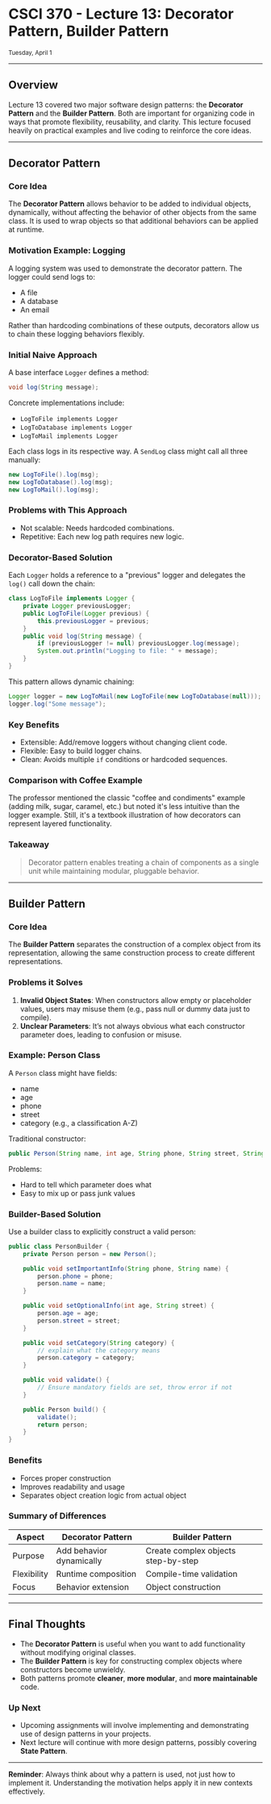 # CSCI 370 - Lecture 13: Decorator Pattern, Builder Pattern

<small>Tuesday, April 1</small>

---

## Overview

Lecture 13 covered two major software design patterns: the **Decorator Pattern** and the **Builder Pattern**. Both are important for organizing code in ways that promote flexibility, reusability, and clarity. This lecture focused heavily on practical examples and live coding to reinforce the core ideas.

---

## Decorator Pattern

### Core Idea

The **Decorator Pattern** allows behavior to be added to individual objects, dynamically, without affecting the behavior of other objects from the same class. It is used to wrap objects so that additional behaviors can be applied at runtime.

### Motivation Example: Logging

A logging system was used to demonstrate the decorator pattern. The logger could send logs to:

- A file
- A database
- An email

Rather than hardcoding combinations of these outputs, decorators allow us to chain these logging behaviors flexibly.

### Initial Naive Approach

A base interface `Logger` defines a method:

```java
void log(String message);
```

Concrete implementations include:

- `LogToFile implements Logger`
- `LogToDatabase implements Logger`
- `LogToMail implements Logger`

Each class logs in its respective way. A `SendLog` class might call all three manually:

```java
new LogToFile().log(msg);
new LogToDatabase().log(msg);
new LogToMail().log(msg);
```

### Problems with This Approach

- Not scalable: Needs hardcoded combinations.
- Repetitive: Each new log path requires new logic.

### Decorator-Based Solution

Each `Logger` holds a reference to a "previous" logger and delegates the `log()` call down the chain:

```java
class LogToFile implements Logger {
    private Logger previousLogger;
    public LogToFile(Logger previous) {
        this.previousLogger = previous;
    }
    public void log(String message) {
        if (previousLogger != null) previousLogger.log(message);
        System.out.println("Logging to file: " + message);
    }
}
```

This pattern allows dynamic chaining:

```java
Logger logger = new LogToMail(new LogToFile(new LogToDatabase(null)));
logger.log("Some message");
```

### Key Benefits

- Extensible: Add/remove loggers without changing client code.
- Flexible: Easy to build logger chains.
- Clean: Avoids multiple `if` conditions or hardcoded sequences.

### Comparison with Coffee Example

The professor mentioned the classic "coffee and condiments" example (adding milk, sugar, caramel, etc.) but noted it's less intuitive than the logger example. Still, it's a textbook illustration of how decorators can represent layered functionality.

### Takeaway

> Decorator pattern enables treating a chain of components as a single unit while maintaining modular, pluggable behavior.

---

## Builder Pattern

### Core Idea

The **Builder Pattern** separates the construction of a complex object from its representation, allowing the same construction process to create different representations.

### Problems it Solves

1. **Invalid Object States**: When constructors allow empty or placeholder values, users may misuse them (e.g., pass null or dummy data just to compile).
2. **Unclear Parameters**: It’s not always obvious what each constructor parameter does, leading to confusion or misuse.

### Example: Person Class

A `Person` class might have fields:

- name
- age
- phone
- street
- category (e.g., a classification A-Z)

Traditional constructor:

```java
public Person(String name, int age, String phone, String street, String category)
```

Problems:

- Hard to tell which parameter does what
- Easy to mix up or pass junk values

### Builder-Based Solution

Use a builder class to explicitly construct a valid person:

```java
public class PersonBuilder {
    private Person person = new Person();

    public void setImportantInfo(String phone, String name) {
        person.phone = phone;
        person.name = name;
    }

    public void setOptionalInfo(int age, String street) {
        person.age = age;
        person.street = street;
    }

    public void setCategory(String category) {
        // explain what the category means
        person.category = category;
    }

    public void validate() {
        // Ensure mandatory fields are set, throw error if not
    }

    public Person build() {
        validate();
        return person;
    }
}
```

### Benefits

- Forces proper construction
- Improves readability and usage
- Separates object creation logic from actual object

### Summary of Differences

| Aspect      | Decorator Pattern        | Builder Pattern                     |
| ----------- | ------------------------ | ----------------------------------- |
| Purpose     | Add behavior dynamically | Create complex objects step-by-step |
| Flexibility | Runtime composition      | Compile-time validation             |
| Focus       | Behavior extension       | Object construction                 |

---

## Final Thoughts

- The **Decorator Pattern** is useful when you want to add functionality without modifying original classes.
- The **Builder Pattern** is key for constructing complex objects where constructors become unwieldy.
- Both patterns promote **cleaner**, **more modular**, and **more maintainable** code.

### Up Next

- Upcoming assignments will involve implementing and demonstrating use of design patterns in your projects.
- Next lecture will continue with more design patterns, possibly covering **State Pattern**.

---

**Reminder**: Always think about why a pattern is used, not just how to implement it. Understanding the motivation helps apply it in new contexts effectively.
